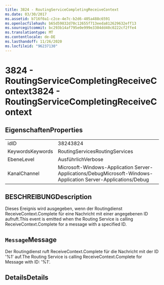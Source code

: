 ```yaml
---
title: 3824 - RoutingServiceCompletingReceiveContext
ms.date: 03/30/2017
ms.assetid: b716f0a1-c2ce-4e7c-b2d6-405a488c6591
ms.openlocfilehash: b65d59832d70c12655f713eeda812629632eff13
ms.sourcegitcommit: bc293b14af795e0e999e3304dd40c0222cf2ffe4
ms.translationtype: MT
ms.contentlocale: de-DE
ms.lasthandoff: 11/26/2020
ms.locfileid: "96237130"
---
```

# <a name="3824---routingservicecompletingreceivecontext"></a><span data-ttu-id="0fec8-102">3824 - RoutingServiceCompletingReceiveContext</span><span class="sxs-lookup"><span data-stu-id="0fec8-102">3824 - RoutingServiceCompletingReceiveContext</span></span>

## <a name="properties"></a><span data-ttu-id="0fec8-103">Eigenschaften</span><span class="sxs-lookup"><span data-stu-id="0fec8-103">Properties</span></span>  
  
|||  
|-|-|  
|<span data-ttu-id="0fec8-104">id</span><span class="sxs-lookup"><span data-stu-id="0fec8-104">ID</span></span>|<span data-ttu-id="0fec8-105">3824</span><span class="sxs-lookup"><span data-stu-id="0fec8-105">3824</span></span>|  
|<span data-ttu-id="0fec8-106">Keywords</span><span class="sxs-lookup"><span data-stu-id="0fec8-106">Keywords</span></span>|<span data-ttu-id="0fec8-107">RoutingServices</span><span class="sxs-lookup"><span data-stu-id="0fec8-107">RoutingServices</span></span>|  
|<span data-ttu-id="0fec8-108">Ebene</span><span class="sxs-lookup"><span data-stu-id="0fec8-108">Level</span></span>|<span data-ttu-id="0fec8-109">Ausführlich</span><span class="sxs-lookup"><span data-stu-id="0fec8-109">Verbose</span></span>|  
|<span data-ttu-id="0fec8-110">Kanal</span><span class="sxs-lookup"><span data-stu-id="0fec8-110">Channel</span></span>|<span data-ttu-id="0fec8-111">Microsoft-Windows-Application Server-Applications/Debug</span><span class="sxs-lookup"><span data-stu-id="0fec8-111">Microsoft-Windows-Application Server-Applications/Debug</span></span>|  
  
## <a name="description"></a><span data-ttu-id="0fec8-112">BESCHREIBUNG</span><span class="sxs-lookup"><span data-stu-id="0fec8-112">Description</span></span>  

 <span data-ttu-id="0fec8-113">Dieses Ereignis wird ausgegeben, wenn der Routingdienst ReceiveContext.Complete für eine Nachricht mit einer angegebenen ID aufruft.</span><span class="sxs-lookup"><span data-stu-id="0fec8-113">This event is emitted when the Routing Service is calling ReceiveContext.Complete for a message with a specified ID.</span></span>  
  
## <a name="message"></a><span data-ttu-id="0fec8-114">`Message`</span><span class="sxs-lookup"><span data-stu-id="0fec8-114">Message</span></span>  

 <span data-ttu-id="0fec8-115">Der Routingdienst ruft ReceiveContext.Complete für die Nachricht mit der ID '%1' auf.</span><span class="sxs-lookup"><span data-stu-id="0fec8-115">The Routing Service is calling ReceiveContext.Complete for Message with ID: '%1'.</span></span>  
  
## <a name="details"></a><span data-ttu-id="0fec8-116">Details</span><span class="sxs-lookup"><span data-stu-id="0fec8-116">Details</span></span>
